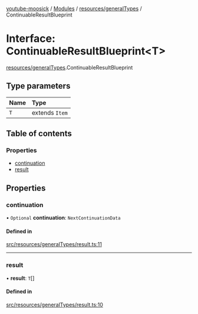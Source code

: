 [youtube-moosick](../README.md) / [Modules](../modules.md) / [resources/generalTypes](../modules/resources_generalTypes.md) / ContinuableResultBlueprint

# Interface: ContinuableResultBlueprint<T\>

[resources/generalTypes](../modules/resources_generalTypes.md).ContinuableResultBlueprint

## Type parameters

| Name | Type |
| :------ | :------ |
| `T` | extends `Item` |

## Table of contents

### Properties

- [continuation](resources_generalTypes.ContinuableResultBlueprint.md#continuation)
- [result](resources_generalTypes.ContinuableResultBlueprint.md#result)

## Properties

### continuation

• `Optional` **continuation**: `NextContinuationData`

#### Defined in

[src/resources/generalTypes/result.ts:11](https://github.com/EvasiveXkiller/youtube-moosick/blob/769bf26/src/resources/generalTypes/result.ts#L11)

___

### result

• **result**: `T`[]

#### Defined in

[src/resources/generalTypes/result.ts:10](https://github.com/EvasiveXkiller/youtube-moosick/blob/769bf26/src/resources/generalTypes/result.ts#L10)
